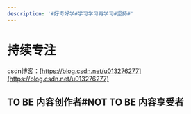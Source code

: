 ```yaml
---
description: '#好奇好学#学习学习再学习#坚持#'
---
```


# 持续专注

csdn博客：[https://blog.csdn.net/u013276277](https://blog.csdn.net/u013276277)

## TO BE 内容创作者\#NOT TO BE 内容享受者

